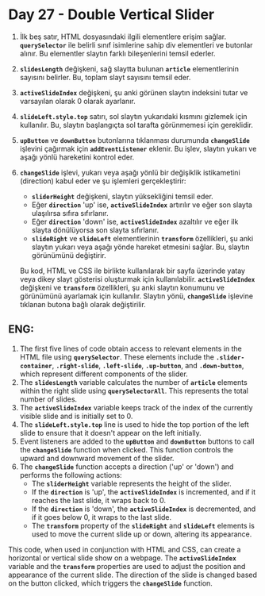 # Day 27 - Double Vertical Slider

1. İlk beş satır, HTML dosyasındaki ilgili elementlere erişim sağlar. **`querySelector`** ile belirli sınıf isimlerine sahip div elementleri ve butonlar alınır. Bu elementler slaytın farklı bileşenlerini temsil ederler.
2. **`slidesLength`** değişkeni, sağ slaytta bulunan **`article`** elementlerinin sayısını belirler. Bu, toplam slayt sayısını temsil eder.
3. **`activeSlideIndex`** değişkeni, şu anki görünen slaytın indeksini tutar ve varsayılan olarak 0 olarak ayarlanır.
4. **`slideLeft.style.top`** satırı, sol slaytın yukarıdaki kısmını gizlemek için kullanılır. Bu, slaytın başlangıçta sol tarafta görünmemesi için gereklidir.
5. **`upButton`** ve **`downButton`** butonlarına tıklanması durumunda **`changeSlide`** işlevini çağırmak için **`addEventListener`** eklenir. Bu işlev, slaytın yukarı ve aşağı yönlü hareketini kontrol eder.
6. **`changeSlide`** işlevi, yukarı veya aşağı yönlü bir değişiklik istikametini (direction) kabul eder ve şu işlemleri gerçekleştirir:
    - **`sliderHeight`** değişkeni, slaytın yüksekliğini temsil eder.
    - Eğer **`direction`** 'up' ise, **`activeSlideIndex`** artırılır ve eğer son slayta ulaşılırsa sıfıra sıfırlanır.
    - Eğer **`direction`** 'down' ise, **`activeSlideIndex`** azaltılır ve eğer ilk slayta dönülüyorsa son slayta sıfırlanır.
    - **`slideRight`** ve **`slideLeft`** elementlerinin **`transform`** özellikleri, şu anki slaytın yukarı veya aşağı yönde hareket etmesini sağlar. Bu, slaytın görünümünü değiştirir.
    
    Bu kod, HTML ve CSS ile birlikte kullanılarak bir sayfa üzerinde yatay veya dikey slayt gösterisi oluşturmak için kullanılabilir. **`activeSlideIndex`** değişkeni ve **`transform`** özellikleri, şu anki slaytın konumunu ve görünümünü ayarlamak için kullanılır. Slaytın yönü, **`changeSlide`** işlevine tıklanan butona bağlı olarak değiştirilir.
    

## ENG:

1. The first five lines of code obtain access to relevant elements in the HTML file using **`querySelector`**. These elements include the **`.slider-container`**, **`.right-slide`**, **`.left-slide`**, **`.up-button`**, and **`.down-button`**, which represent different components of the slider.
2. The **`slidesLength`** variable calculates the number of **`article`** elements within the right slide using **`querySelectorAll`**. This represents the total number of slides.
3. The **`activeSlideIndex`** variable keeps track of the index of the currently visible slide and is initially set to 0.
4. The **`slideLeft.style.top`** line is used to hide the top portion of the left slide to ensure that it doesn't appear on the left initially.
5. Event listeners are added to the **`upButton`** and **`downButton`** buttons to call the **`changeSlide`** function when clicked. This function controls the upward and downward movement of the slider.
6. The **`changeSlide`** function accepts a direction ('up' or 'down') and performs the following actions:
    - The **`sliderHeight`** variable represents the height of the slider.
    - If the **`direction`** is 'up', the **`activeSlideIndex`** is incremented, and if it reaches the last slide, it wraps back to 0.
    - If the **`direction`** is 'down', the **`activeSlideIndex`** is decremented, and if it goes below 0, it wraps to the last slide.
    - The **`transform`** property of the **`slideRight`** and **`slideLeft`** elements is used to move the current slide up or down, altering its appearance.

This code, when used in conjunction with HTML and CSS, can create a horizontal or vertical slide show on a webpage. The **`activeSlideIndex`** variable and the **`transform`** properties are used to adjust the position and appearance of the current slide. The direction of the slide is changed based on the button clicked, which triggers the **`changeSlide`** function.